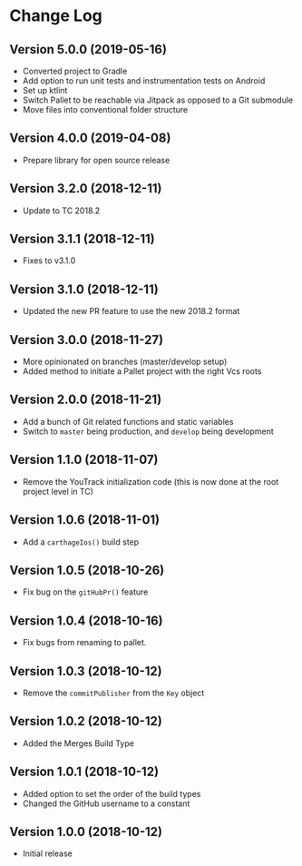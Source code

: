 # Change Log

## Version 5.0.0 (2019-05-16)

-   Converted project to Gradle
-   Add option to run unit tests and instrumentation tests on Android
-   Set up ktlint
-   Switch Pallet to be reachable via Jitpack as opposed to a Git submodule
-   Move files into conventional folder structure

## Version 4.0.0 (2019-04-08)

-   Prepare library for open source release

## Version 3.2.0 (2018-12-11)

-   Update to TC 2018.2

## Version 3.1.1 (2018-12-11)

-   Fixes to v3.1.0

## Version 3.1.0 (2018-12-11)

-   Updated the new PR feature to use the new 2018.2 format

## Version 3.0.0 (2018-11-27)

-   More opinionated on branches (master/develop setup)
-   Added method to initiate a Pallet project with the right Vcs roots

## Version 2.0.0 (2018-11-21)

-   Add a bunch of Git related functions and static variables
-   Switch to `master` being production, and `develop` being development

## Version 1.1.0 (2018-11-07)

-   Remove the YouTrack initialization code (this is now done at the root project level in TC)

## Version 1.0.6 (2018-11-01)

-   Add a `carthageIos()` build step

## Version 1.0.5 (2018-10-26)

-   Fix bug on the `gitHubPr()` feature

## Version 1.0.4 (2018-10-16)

-   Fix bugs from renaming to pallet.

## Version 1.0.3 (2018-10-12)

-   Remove the `commitPublisher` from the `Key` object

## Version 1.0.2 (2018-10-12)

-   Added the Merges Build Type

## Version 1.0.1 (2018-10-12)

-   Added option to set the order of the build types
-   Changed the GitHub username to a constant

## Version 1.0.0 (2018-10-12)

-   Initial release
